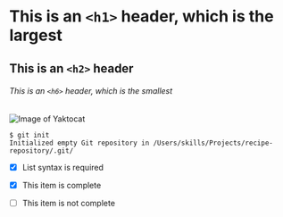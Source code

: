 # This is an `<h1>` header, which is the largest
## This is an `<h2>` header
###### This is an `<h6>` header, which is the smallest


![Image of Yaktocat](https://octodex.github.com/images/yaktocat.png)

```
$ git init
Initialized empty Git repository in /Users/skills/Projects/recipe-repository/.git/
```
- [x] List syntax is required
- [x] This item is complete
- [ ] This item is not complete
 
